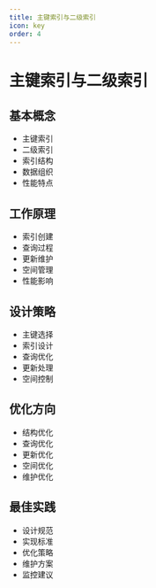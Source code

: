 ```yaml
---
title: 主键索引与二级索引
icon: key
order: 4
---
```


# 主键索引与二级索引

## 基本概念
- 主键索引
- 二级索引
- 索引结构
- 数据组织
- 性能特点

## 工作原理
- 索引创建
- 查询过程
- 更新维护
- 空间管理
- 性能影响

## 设计策略
- 主键选择
- 索引设计
- 查询优化
- 更新处理
- 空间控制

## 优化方向
- 结构优化
- 查询优化
- 更新优化
- 空间优化
- 维护优化

## 最佳实践
- 设计规范
- 实现标准
- 优化策略
- 维护方案
- 监控建议
